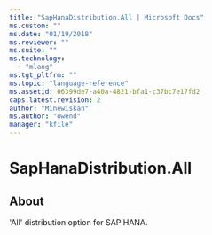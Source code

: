 ```yaml
---
title: "SapHanaDistribution.All | Microsoft Docs"
ms.custom: ""
ms.date: "01/19/2018"
ms.reviewer: ""
ms.suite: ""
ms.technology: 
  - "mlang"
ms.tgt_pltfrm: ""
ms.topic: "language-reference"
ms.assetid: 06399de7-a40a-4821-bfa1-c37bc7e17fd2
caps.latest.revision: 2
author: "Minewiskan"
ms.author: "owend"
manager: "kfile"
---
```

# SapHanaDistribution.All
## About
'All' distribution option for SAP HANA.

